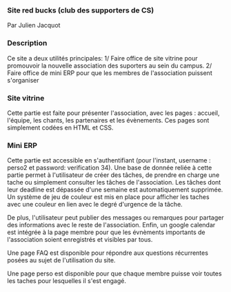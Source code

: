 ### Site red bucks (club des supporters de CS)
Par Julien Jacquot
### Description

Ce site a deux utilités principales: 
1/ Faire office de site vitrine pour promouvoir la nouvelle association des suporters au sein du campus.
2/ Faire office de mini ERP pour que les membres de l'association puissent s'organiser

### Site vitrine

Cette partie est faite pour présenter l'association, avec les pages : accueil, l'équipe, les chants, les partenaires et les évènements. Ces pages sont simplement codées en HTML et CSS.

### Mini ERP

Cette partie est accessible en s'authentifiant (pour l'instant, username : perso2 et password: verification 34). Une base de donnée reliée à cette partie permet à l'utilisateur de créer des tâches, de prendre en charge une tache ou simplement consulter les tâches de l'association. Les tâches dont leur deadline est dépassée d'une semaine est automatiquement supprimée. Un système de jeu de couleur est mis en place pour afficher les taches avec une couleur en lien avec le degré d'urgence de la tâche.

De plus, l'utilisateur peut publier des messages ou remarques pour partager des informations avec le reste de l'association. 
Enfin, un google calendar est intégrée à la page membre pour que les évnèments importants de l'association soient enregistrés et visibles par tous.

Une page FAQ est disponible pour répondre aux questions récurrentes posées au sujet de l'utilisation du site.

Une page perso est disponible pour que chaque membre puisse voir toutes les taches pour lesquelles il s'est engagé. 

